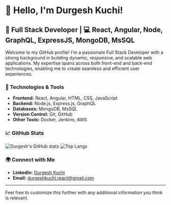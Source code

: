 # 👋 Hello, I'm Durgesh Kuchi!

## 🚀 Full Stack Developer | 💻 React, Angular, Node, GraphQL, ExpressJS, MongoDB, MsSQL

Welcome to my GitHub profile! I'm a passionate Full Stack Developer with a strong background in building dynamic, responsive, and scalable web applications. My expertise spans across both front-end and back-end technologies, enabling me to create seamless and efficient user experiences.

### 🔧 Technologies & Tools
- **Frontend:** React, Angular, HTML, CSS, JavaScript
- **Backend:** Node.js, Express.js, GraphQL
- **Databases:** MongoDB, MsSQL
- **Version Control:** Git, GitHub
- **Other Tools:** Docker, Jenkins, AWS

### 📈 GitHub Stats
![Durgesh's GitHub stats](https://github-readme-stats.vercel.app/api?username=your-username&show_icons=true&theme=radical)
![Top Langs](https://github-readme-stats.vercel.app/api/top-langs/?username=your-username&layout=compact&theme=radical)

### 🌍 Connect with Me
- **LinkedIn:** [Durgesh Kuchi](https://www.linkedin.com/in/durgeshkuchi/)
- **Email:** [durgeshkuchi.react@gmail.com](mailto:durgeshkuchi.react@gmail.com)

---

Feel free to customize this further with any additional information you think is relevant.
